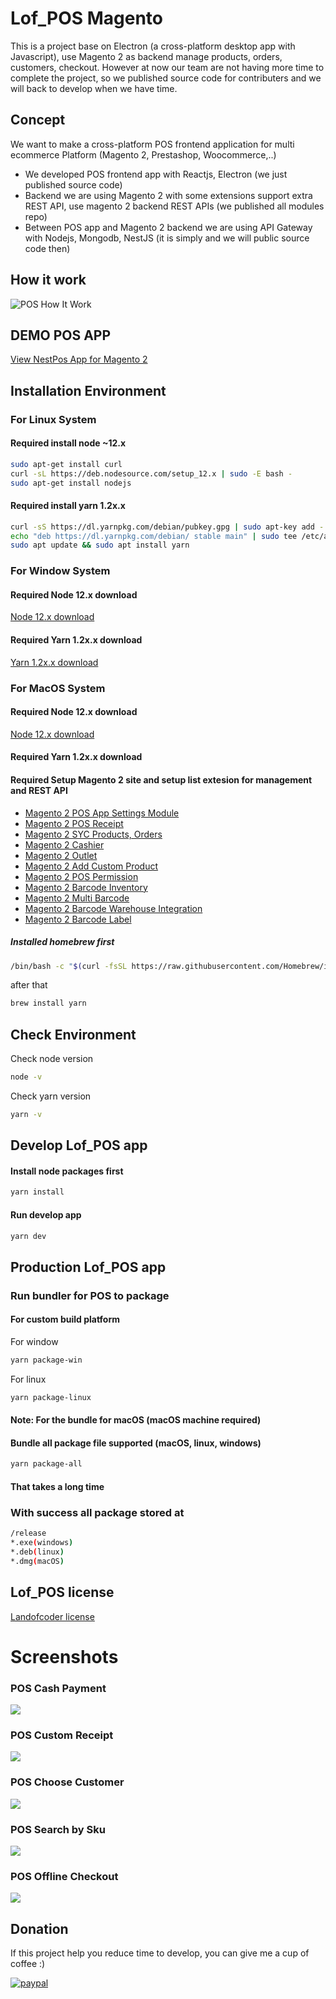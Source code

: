 # Lof_POS Magento

This is a project base on Electron (a cross-platform desktop app with Javascript), use Magento 2 as backend manage products, orders, customers, checkout.
However at now our team are not having more time to complete the project, so we published source code for contributers and we will back to develop when we have time.

## Concept
We want to make a cross-platform POS frontend application for multi ecommerce Platform (Magento 2, Prestashop, Woocommerce,..)
- We developed POS frontend app with Reactjs, Electron (we just published source code)
- Backend we are using Magento 2 with some extensions support extra REST API, use magento 2 backend REST APIs (we published all modules repo)
- Between POS app and Magento 2 backend we are using API Gateway with Nodejs, Mongodb, NestJS (it is simply and we will public source code then)

## How it work

![POS How It Work](./screenshots/POS-how-it-work.png)

## DEMO POS APP

[View NestPos App for Magento 2](https://www.youtube.com/watch?v=TD1OHNjuSt8)

## Installation Environment

### For Linux System

#### Required install node ~12.x

```bash
sudo apt-get install curl
curl -sL https://deb.nodesource.com/setup_12.x | sudo -E bash -
sudo apt-get install nodejs
```


#### Required install yarn 1.2x.x

```bash
curl -sS https://dl.yarnpkg.com/debian/pubkey.gpg | sudo apt-key add -
echo "deb https://dl.yarnpkg.com/debian/ stable main" | sudo tee /etc/apt/sources.list.d/yarn.list
sudo apt update && sudo apt install yarn
```
### For Window System
#### Required Node 12.x download
[Node 12.x download](https://nodejs.org/dist/latest-v12.x/win-x64/node.exe)

#### Required Yarn 1.2x.x download
[Yarn 1.2x.x download](https://classic.yarnpkg.com/latest.msi)

### For MacOS System
#### Required Node 12.x download
[Node 12.x download](https://nodejs.org/dist/latest-v12.x/node-v12.20.0.pkg)

#### Required Yarn 1.2x.x download

#### Required Setup Magento 2 site and setup list extesion for management and REST API

- [Magento 2 POS App Settings Module](https://github.com/landofcoder/module-pos-pos-setting)
- [Magento 2 POS Receipt](https://github.com/landofcoder/module-pos-receipt)
- [Magento 2 SYC Products, Orders](https://github.com/landofcoder/module-pos-pos-sync)
- [Magento 2 Cashier](https://github.com/landofcoder/module-pos-cashier)
- [Magento 2 Outlet](https://github.com/landofcoder/module-pos-outlet)
- [Magento 2 Add Custom Product](https://github.com/landofcoder/module-pos-custom-product)
- [Magento 2 POS Permission](https://github.com/landofcoder/module-pos-permission)
- [Magento 2 Barcode Inventory](https://github.com/landofcoder/module-pos-barcode-inventory)
- [Magento 2 Multi Barcode](https://github.com/landofcoder/module-pos-multi-barcode)
- [Magento 2 Barcode Warehouse Integration](https://github.com/landofcoder/module-pos-barcode-warehouse-integration)
- [Magento 2 Barcode Label](https://github.com/landofcoder/module-pos-barcode-label)


##### Installed homebrew first

```bash
/bin/bash -c "$(curl -fsSL https://raw.githubusercontent.com/Homebrew/install/HEAD/install.sh)
```
after that
```bash
brew install yarn
```


## Check Environment

Check node version 
```bash
node -v 
```
Check yarn version 
```bash
yarn -v 
```


## Develop Lof_POS app 

#### Install node packages first
```bash
yarn install
```

#### Run develop app

```bash
yarn dev
```

## Production Lof_POS app

### Run bundler for POS to package

#### For custom build platform

For window
```bash
yarn package-win
```

For linux
```bash
yarn package-linux
```


#### Note: For the bundle for macOS (macOS machine required)
 
#### Bundle all package file supported (macOS, linux, windows)
```bash
yarn package-all
``` 
#### That takes a long time



### With success all package stored at 

```bash
/release
*.exe(windows)
*.deb(linux)
*.dmg(macOS)
```


## Lof_POS license 
[Landofcoder license](https://landofcoder.com/license)

# Screenshots

<h3>POS Cash Payment</h3>
<img src="./screenshots/1-POS-core-cash-checkout-1.jpg" />

<h3>POS Custom Receipt</h3>
<img src="./screenshots/2-M2-POS-Custom-Receipt.jpg" />

<h3>POS Choose Customer</h3>
<img src="./screenshots/0-M2-POS-choose-customer-1.jpg" />

<h3>POS Search by Sku</h3>
<img src="./screenshots/0-M2-POS-search-by-sku.jpg" />

<h3>POS Offline Checkout</h3>
<img src="./screenshots/1-M2-POS-Offline-Checkout.gif" />

## Donation

If this project help you reduce time to develop, you can give me a cup of coffee :) 

[![paypal](https://www.paypalobjects.com/en_US/i/btn/btn_donateCC_LG.gif)](https://www.paypal.com/paypalme/allorderdesk)
